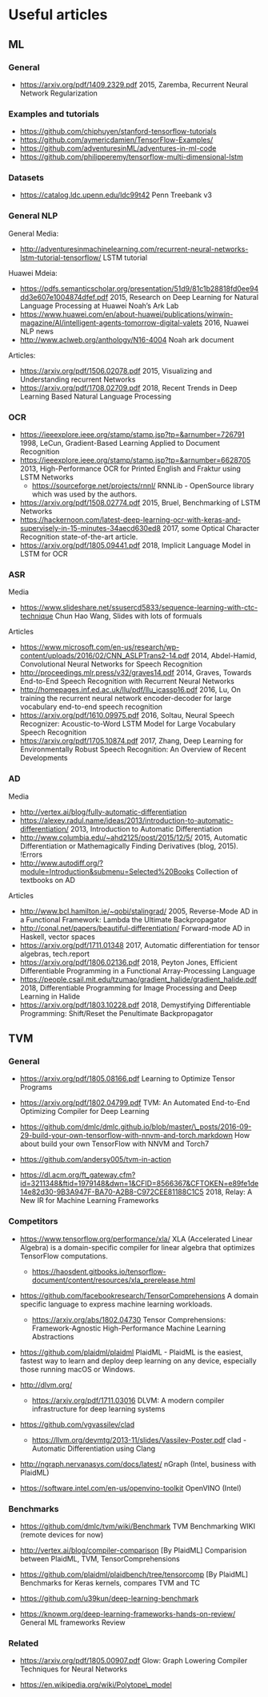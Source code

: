 Useful articles
===============

ML
--

### General

* https://arxiv.org/pdf/1409.2329.pdf
  2015, Zaremba, Recurrent Neural Network Regularization

### Examples and tutorials

* https://github.com/chiphuyen/stanford-tensorflow-tutorials
* https://github.com/aymericdamien/TensorFlow-Examples/
* https://github.com/adventuresinML/adventures-in-ml-code
* https://github.com/philipperemy/tensorflow-multi-dimensional-lstm

### Datasets

* https://catalog.ldc.upenn.edu/ldc99t42
  Penn Treebank v3

### General NLP

General Media:

* http://adventuresinmachinelearning.com/recurrent-neural-networks-lstm-tutorial-tensorflow/
  LSTM tutorial

Huawei Mdeia:

* https://pdfs.semanticscholar.org/presentation/51d9/81c1b28818fd0ee94dd3e607e1004874dfef.pdf
  2015, Research on Deep Learning for Natural Language Processing at Huawei Noah’s Ark Lab
* https://www.huawei.com/en/about-huawei/publications/winwin-magazine/AI/intelligent-agents-tomorrow-digital-valets
  2016, Nuawei NLP news
* http://www.aclweb.org/anthology/N16-4004
  Noah ark document

Articles:

* https://arxiv.org/pdf/1506.02078.pdf
  2015, Visualizing and Understanding recurrent Networks
* https://arxiv.org/pdf/1708.02709.pdf
  2018, Recent Trends in Deep Learning Based Natural Language Processing


### OCR

* https://ieeexplore.ieee.org/stamp/stamp.jsp?tp=&arnumber=726791
  1998, LeCun, Gradient-Based Learning Applied to Document Recognition
* https://ieeexplore.ieee.org/stamp/stamp.jsp?tp=&arnumber=6628705
  2013, High-Performance OCR for Printed English and Fraktur using LSTM Networks
  - https://sourceforge.net/projects/rnnl/
    RNNLib - OpenSource library which was used by the authors.
* https://arxiv.org/pdf/1508.02774.pdf
  2015, Bruel, Benchmarking of LSTM Networks
* https://hackernoon.com/latest-deep-learning-ocr-with-keras-and-supervisely-in-15-minutes-34aecd630ed8
  2017, some Optical Character Recognition state-of-the-art article.
* https://arxiv.org/pdf/1805.09441.pdf
  2018, Implicit Language Model in LSTM for OCR


### ASR

Media

* https://www.slideshare.net/ssusercd5833/sequence-learning-with-ctc-technique
  Chun Hao Wang, Slides with lots of formuals

Articles

* https://www.microsoft.com/en-us/research/wp-content/uploads/2016/02/CNN_ASLPTrans2-14.pdf
  2014, Abdel-Hamid, Convolutional Neural Networks for Speech Recognition
* http://proceedings.mlr.press/v32/graves14.pdf
  2014, Graves, Towards End-to-End Speech Recognition with Recurrent Neural Networks
* http://homepages.inf.ed.ac.uk/llu/pdf/llu_icassp16.pdf
  2016, Lu, On training the recurrent neural network encoder-decoder for large vocabulary end-to-end speech recognition
* https://arxiv.org/pdf/1610.09975.pdf
  2016, Soltau, Neural Speech Recognizer: Acoustic-to-Word LSTM Model for Large Vocabulary Speech Recognition
* https://arxiv.org/pdf/1705.10874.pdf
  2017, Zhang, Deep Learning for Environmentally Robust Speech Recognition: An Overview of Recent Developments


### AD

Media

* http://vertex.ai/blog/fully-automatic-differentiation
* https://alexey.radul.name/ideas/2013/introduction-to-automatic-differentiation/
  2013, Introduction to Automatic Differentiation
* http://www.columbia.edu/~ahd2125/post/2015/12/5/
  2015, Automatic Differentiation or Mathemagically Finding Derivatives (blog, 2015). !Errors
* http://www.autodiff.org/?module=Introduction&submenu=Selected%20Books
  Collection of textbooks on AD

Articles

* http://www.bcl.hamilton.ie/~qobi/stalingrad/
  2005, Reverse-Mode AD in a Functional Framework: Lambda the Ultimate Backpropagator
* http://conal.net/papers/beautiful-differentiation/
  Forward-mode AD in Haskell, vector spaces
* https://arxiv.org/pdf/1711.01348
  2017, Automatic differentiation for tensor algebras, tech.report
* https://arxiv.org/pdf/1806.02136.pdf
  2018, Peyton Jones, Efficient Differentiable Programming in a Functional Array-Processing Language
* https://people.csail.mit.edu/tzumao/gradient_halide/gradient_halide.pdf
  2018, Differentiable Programming for Image Processing and Deep Learning in Halide
* https://arxiv.org/pdf/1803.10228.pdf
  2018, Demystifying Differentiable Programming: Shift/Reset the Penultimate Backpropagator


TVM
---

### General

* https://arxiv.org/pdf/1805.08166.pdf
  Learning to Optimize Tensor Programs

* https://arxiv.org/pdf/1802.04799.pdf
  TVM: An Automated End-to-End Optimizing Compiler for Deep Learning

* https://github.com/dmlc/dmlc.github.io/blob/master/\_posts/2016-09-29-build-your-own-tensorflow-with-nnvm-and-torch.markdown
  How about build your own TensorFlow with NNVM and Torch7

* https://github.com/andersy005/tvm-in-action

* https://dl.acm.org/ft_gateway.cfm?id=3211348&ftid=1979148&dwn=1&CFID=8566367&CFTOKEN=e89fe1de14e82d30-9B3A947F-BA70-A2B8-C972CEE81188C1C5
  2018, Relay: A New IR for Machine Learning Frameworks

### Competitors

* https://www.tensorflow.org/performance/xla/
  XLA (Accelerated Linear Algebra) is a domain-specific compiler for linear
  algebra that optimizes TensorFlow computations.
  - https://haosdent.gitbooks.io/tensorflow-document/content/resources/xla_prerelease.html

* https://github.com/facebookresearch/TensorComprehensions
  A domain specific language to express machine learning workloads.
  - https://arxiv.org/abs/1802.04730
    Tensor Comprehensions: Framework-Agnostic High-Performance Machine Learning Abstractions

* https://github.com/plaidml/plaidml
  PlaidML - PlaidML is the easiest, fastest way to learn and deploy deep
  learning on any device, especially those running macOS or Windows.

* http://dlvm.org/
  - https://arxiv.org/pdf/1711.03016
    DLVM: A modern compiler infrastructure for deep learning systems

* https://github.com/vgvassilev/clad
  - https://llvm.org/devmtg/2013-11/slides/Vassilev-Poster.pdf
    clad - Automatic Differentiation using Clang

* http://ngraph.nervanasys.com/docs/latest/
  nGraph (Intel, business with PlaidML)

* https://software.intel.com/en-us/openvino-toolkit
  OpenVINO (Intel)

### Benchmarks

* https://github.com/dmlc/tvm/wiki/Benchmark
  TVM Benchmarking WIKI (remote devices for now)

* http://vertex.ai/blog/compiler-comparison
  [By PlaidML] Comparision between PlaidML, TVM, TensorComprehensions

* https://github.com/plaidml/plaidbench/tree/tensorcomp
  [By PlaidML] Benchmarks for Keras kernels, compares TVM and TC

* https://github.com/u39kun/deep-learning-benchmark

* https://knowm.org/deep-learning-frameworks-hands-on-review/
  General ML frameworks Review

### Related

* https://arxiv.org/pdf/1805.00907.pdf
  Glow: Graph Lowering Compiler Techniques for Neural Networks

* https://en.wikipedia.org/wiki/Polytope\_model

